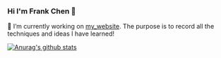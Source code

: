 ### Hi I'm Frank Chen 👋
🔭 I’m currently working on [my_website]. The purpose is to record all the techniques and ideas I have learned!


[my_website]: https://frank-fn10502.github.io/
<!--
**frank-fn10502/frank-fn10502** is a ✨ _special_ ✨ repository because its `README.md` (this file) appears on your GitHub profile.

Here are some ideas to get you started:

- 🔭 I’m currently working on ...
- 🌱 I’m currently learning ...
- 👯 I’m looking to collaborate on ...
- 🤔 I’m looking for help with ...
- 💬 Ask me about ...
- 📫 How to reach me: ...
- 😄 Pronouns: ...
- ⚡ Fun fact: ...
-->
[![Anurag's github stats](https://github-readme-stats.vercel.app/api?username=frank-fn10502)](https://github.com/anuraghazra/github-readme-stats)
